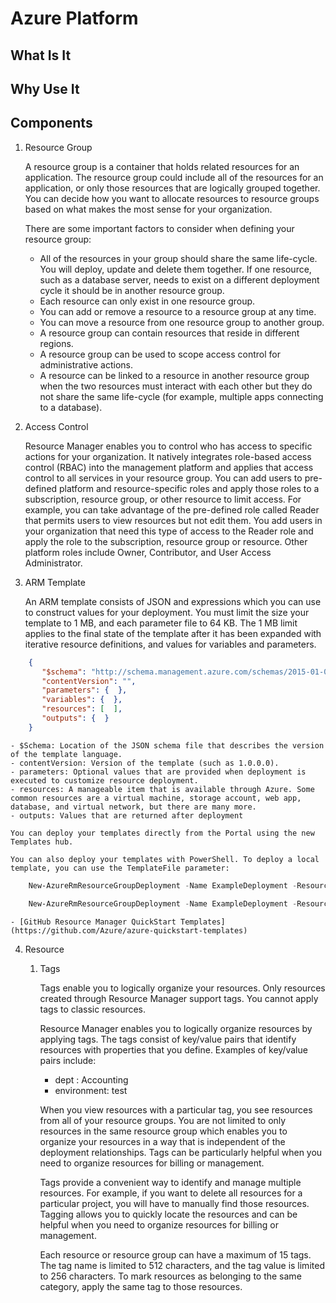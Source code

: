 # Azure Platform

## What Is It

## Why Use It

## Components

1. Resource Group

    A resource group is a container that holds related resources for an application. The resource group could include all of the resources for an application, or only those resources that are logically grouped together. You can decide how you want to allocate resources to resource groups based on what makes the most sense for your organization.

    There are some important factors to consider when defining your resource group:

    - All of the resources in your group should share the same life-cycle. You will deploy, update and delete them together. If one resource, such as a database server, needs to exist on a different deployment cycle it should be in another resource group.
    - Each resource can only exist in one resource group.
    - You can add or remove a resource to a resource group at any time.
    - You can move a resource from one resource group to another group.
    - A resource group can contain resources that reside in different regions.
    - A resource group can be used to scope access control for administrative actions.
    - A resource can be linked to a resource in another resource group when the two resources must interact with each other but they do not share the same life-cycle (for example, multiple apps connecting to a database).

2. Access Control

    Resource Manager enables you to control who has access to specific actions for your organization. It natively integrates role-based access control (RBAC) into the management platform and applies that access control to all services in your resource group. You can add users to pre-defined platform and resource-specific roles and apply those roles to a subscription, resource group, or other resource to limit access. For example, you can take advantage of the pre-defined role called Reader that permits users to view resources but not edit them. You add users in your organization that need this type of access to the Reader role and apply the role to the subscription, resource group or resource. Other platform roles include Owner, Contributor, and User Access Administrator.

3. ARM Template

    An ARM template consists of JSON and expressions which you can use to construct values for your deployment. You must limit the size your template to 1 MB, and each parameter file to 64 KB. The 1 MB limit applies to the final state of the template after it has been expanded with iterative resource definitions, and values for variables and parameters.

```json
    {
       "$schema": "http://schema.management.azure.com/schemas/2015-01-01/deploymentTemplate.json#",
       "contentVersion": "",
       "parameters": {  },
       "variables": {  },
       "resources": [  ],
       "outputs": {  }
    }
```

    - $Schema: Location of the JSON schema file that describes the version of the template language.
    - contentVersion: Version of the template (such as 1.0.0.0).
    - parameters: Optional values that are provided when deployment is executed to customize resource deployment.
    - resources: A manageable item that is available through Azure. Some common resources are a virtual machine, storage account, web app, database, and virtual network, but there are many more.
    - outputs: Values that are returned after deployment

    You can deploy your templates directly from the Portal using the new Templates hub. 

    You can also deploy your templates with PowerShell. To deploy a local template, you can use the TemplateFile parameter:

```Powershell
    New-AzureRmResourceGroupDeployment -Name ExampleDeployment -ResourceGroupName ExampleResourceGroup -TemplateFile <PathToTemplate>

    New-AzureRmResourceGroupDeployment -Name ExampleDeployment -ResourceGroupName ExampleResourceGroup -myParameterName "parameterValue"
```

    - [GitHub Resource Manager QuickStart Templates](https://github.com/Azure/azure-quickstart-templates)

4. Resource

    1. Tags

        Tags enable you to logically organize your resources. Only resources created through Resource Manager support tags. You cannot apply tags to classic resources.

        Resource Manager enables you to logically organize resources by applying tags. The tags consist of key/value pairs that identify resources with properties that you define. Examples of key/value pairs include:
        - dept : Accounting
        - environment: test

        When you view resources with a particular tag, you see resources from all of your resource groups. You are not limited to only resources in the same resource group which enables you to organize your resources in a way that is independent of the deployment relationships. Tags can be particularly helpful when you need to organize resources for billing or management.

        Tags provide a convenient way to identify and manage multiple resources. For example, if you want to delete all resources for a particular project, you will have to manually find those resources. Tagging allows you to quickly locate the resources and can be helpful when you need to organize resources for billing or management.

        Each resource or resource group can have a maximum of 15 tags. The tag name is limited to 512 characters, and the tag value is limited to 256 characters. To mark resources as belonging to the same category, apply the same tag to those resources.

